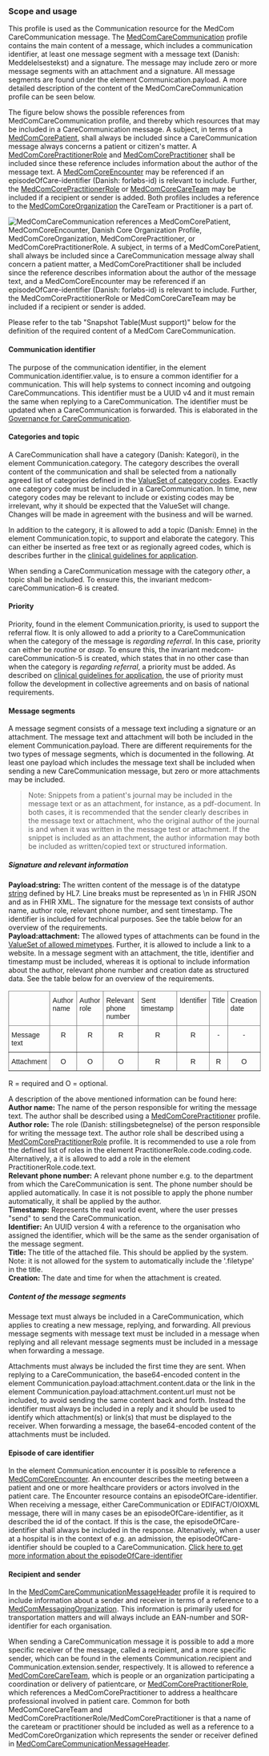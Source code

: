 ### Scope and usage 
This profile is used as the Communication resource for the MedCom CareCommunication message. The [MedComCareCommunication](http://medcomfhir.dk/ig/carecommunication/StructureDefinition-medcom-careCommunication-communication.html) profile contains the main content of a message, which includes a communication identifier, at least one message segment with a message text (Danish: Meddelelsestekst) and a signature. The message may include zero or more message segments with an attachment and a signature. All message segments are found under the element Communication.payload. A more detailed description of the content of the MedComCareCommunication profile can be seen below. 

The figure below shows the possible references from MedComCareCommunication profile, and thereby which resources that may be included in a CareCommunication message. A subject, in terms of a [MedComCorePatient](https://medcomfhir.dk/ig/core/StructureDefinition-medcom-core-patient.html), shall always be included since a CareCommunication message always concerns a patient or citizen's matter. A [MedComCorePractitionerRole](https://medcomfhir.dk/ig/core/StructureDefinition-medcom-core-practitionerrole.html) and [MedComCorePractitioner](https://medcomfhir.dk/ig/core/StructureDefinition-medcom-core-practitioner.html) shall be included since these reference includes information about the author of the message text. A [MedComCoreEncounter](https://medcomfhir.dk/ig/core/StructureDefinition-medcom-core-encounter.html) may be referenced if an episodeOfCare-identifier (Danish: forløbs-id) is relevant to include. Further, the [MedComCorePractitionerRole](https://medcomfhir.dk/ig/core/StructureDefinition-medcom-core-practitionerrole.html) or [MedComCoreCareTeam](https://medcomfhir.dk/ig/core/StructureDefinition-medcom-core-careteam.html) may be included if a recipient or sender is added. Both profiles includes a reference to the [MedComCoreOrganization](https://medcomfhir.dk/ig/core/StructureDefinition-medcom-core-organization.html) the CareTeam or Practitioner is a part of. 

<img alt="MedComCareCommunication references a MedComCorePatient, MedComCoreEncounter, Danish Core Organization Profile, MedComCoreOrganization, MedComCorePractitioner, or MedComCorePractitionerRole. A subject, in terms of a MedComCorePatient, shall always be included since a CareCommunication message alway shall concern a patient matter, a MedComCorePractitioner shall be included since the reference describes information about the author of the message text, and a MedComCoreEncounter may be referenced if an episodeOfCare-identifier (Danish: forløbs-id) is relevant to include. Further, the MedComCorePractitionerRole or MedComCoreCareTeam may be included if a recipient or sender is added. " src="./carecommunication/CareCommunicationCommunication.svg" style="float:none; display:block; margin-left:auto; margin-right:auto;" />

Please refer to the tab "Snapshot Table(Must support)" below for the definition of the required content of a MedCom CareCommunication.

#### Communication identifier
The purpose of the communication identifier, in the element Communication.identifier.value, is to ensure a common identifier for a communication. This will help systems to connect incoming and outgoing CareCommuncations. This identifier must be a UUID v4 and it must remain the same when replying to a CareCommunication. The identifier must be updated when a CareCommunication is forwarded. This is elaborated in the [Governance for CareCommunication](https://medcomdk.github.io/MedCom-FHIR-Communication/assets/documents/governance-for-careCommunication.html).

#### Categories and topic

A CareCommunication shall have a category (Danish: Kategori), in the element Communication.category. The category describes the overall content of the communication and shall be selected from a nationally agreed list of categories defined in the [ValueSet of category codes](https://medcomfhir.dk/ig/terminology/ValueSet-medcom-careCommunication-categories.html). Exactly one category code must be included in a CareCommunication. In time, new category codes may be relevant to include or existing codes may be irrelevant, why it should be expected that the ValueSet will change. Changes will be made in agreement with the business and will be warned. 

In addition to the category, it is allowed to add a topic (Danish: Emne) in the element Communication.topic, to support and elaborate the category. This can either be inserted as free text or as regionally agreed codes, which is describes further in the [clinical guidelines for application](https://medcomdk.github.io/dk-medcom-carecommunication/#11-clinical-guidelines-for-application). 

When sending a CareCommunication message with the category *other*, a topic shall be included. To ensure this, the invariant medcom-careCommunication-6 is created.  

#### Priority

Priority, found in the element Communication.priority, is used to support the referral flow. It is only allowed to add a priority to a CareCommunication when the category of the message is *regarding referral*. In this case, priority can either be *routine* or *asap*. To ensure this, the invariant medcom-careCommunication-5 is created, which states that in no other case than when the category is *regarding referral*, a priority must be added. As described on [clinical guidelines for application](https://medcomdk.github.io/dk-medcom-carecommunication/#11-clinical-guidelines-for-application), the use of priority must follow the development in collective agreements and on basis of national requirements. 

#### Message segments 

A message segment consists of a message text including a signature or an attachment. 
The message text and attachment will both be included in the element Communication.payload. There are different requirements for the two types of message segments, which is documented in the following. At least one payload which includes the message text shall be included when sending a new CareCommunication message, but zero or more attachments may be included. 

> Note: Snippets from a patient's journal may be included in the message text or as an attachment, for instance, as a pdf-document. In both cases, it is recommended that the sender clearly describes in the message text or attachment, who the original author of the journal is and when it was written in the message test or attachment. If the snippet is included as an attachment, the author information may both be included as written/copied text or structured information.

##### Signature and relevant information
**Payload:string:** The written content of the message is of the datatype [string](http://hl7.org/fhir/R4/datatypes.html#string) defined by HL7. Line breaks must be represented as \n in FHIR JSON and as &#xA; in FHIR XML. The signature for the message text consists of author name, author role, relevant phone number, and sent timestamp. The identifier is included for technical purposes. See the table below for an overview of the requirements.<br> 
**Payload:attachment:** The allowed types of attachments can be found in the [ValueSet of allowed mimetypes](https://medcomfhir.dk/ig/terminology/ValueSet-medcom-core-attachmentMimeTypes.html). Further, it is allowed to include a link to a website. In a message segment with an attachment, the title, identifier and timestamp must be included, whereas it is optional to include information about the author, relevant phone number and creation date as structured data. See the table below for an overview of the requirements.

<style type="text/css">
.tg  {border-collapse:collapse;border-spacing:0;}
.tg td{border-color:black;border-style:solid;border-width:1px;font-family:Arial, sans-serif;font-size:14px;
  overflow:hidden;padding:10px 5px;word-break:normal;}
.tg th{border-color:black;border-style:solid;border-width:1px;font-family:Arial, sans-serif;font-size:14px;
  font-weight:normal;overflow:hidden;padding:10px 5px;word-break:normal;}
.tg .tg-c3ow{border-color:inherit;text-align:center;vertical-align:top}
.tg .tg-0pky{border-color:inherit;text-align:left;vertical-align:top}
</style>
<table class="tg">
<thead>
  <tr>
    <th class="tg-0pky"></th>
    <th class="tg-0pky">Author name</th>
    <th class="tg-0pky">Author role</th>
    <th class="tg-0pky">Relevant phone number</th>
    <th class="tg-0pky">Sent timestamp</th>
    <th class="tg-0pky">Identifier</th>
    <th class="tg-0pky">Title</th>
    <th class="tg-0pky">Creation date</th>
  </tr>
</thead>
<tbody>
  <tr>
    <td class="tg-0pky">Message text</td>
    <td class="tg-c3ow">R</td>
    <td class="tg-c3ow">R</td>
    <td class="tg-c3ow">R</td>
    <td class="tg-c3ow">R</td>
    <td class="tg-c3ow">R</td>
    <td class="tg-c3ow">-</td>
    <td class="tg-c3ow">-</td>
  </tr>
  <tr>
    <td class="tg-0pky">Attachment</td>
    <td class="tg-c3ow">O</td>
    <td class="tg-c3ow">O</td>
    <td class="tg-c3ow">O</td>
    <td class="tg-c3ow">R</td>
    <td class="tg-c3ow">R</td>
    <td class="tg-c3ow">R</td>
    <td class="tg-c3ow">O</td>
  </tr>
</tbody>
</table>

R = required and O = optional.

A description of the above mentioned information can be found here: <br>
**Author name:** The name of the person responsible for writing the message text. The author shall be described using a [MedComCorePractitioner](https://medcomfhir.dk/ig/core/StructureDefinition-medcom-core-practitioner.html) profile. <br> 
**Author role:** The role (Danish: stillingsbetegnelse) of the person responsible for writing the message text. The author role shall be described using a [MedComCorePractitionerRole](https://medcomfhir.dk/ig/core/StructureDefinition-medcom-core-practitionerrole.html) profile. It is recommended to use a role from the defined list of roles in the element PractitionerRole.code.coding.code. Alternatively, a it is allowed to add a role in the element PractitionerRole.code.text.<br> 
**Relevant phone number:** A relevant phone number e.g. to the department from which the CareCommunication is sent. The phone number should be applied automatically. In case it is not possible to apply the phone number automatically, it shall be applied by the author. <br> 
**Timestamp:** Represents the real world event, where the user presses "send" to send the CareCommunication.<br> 
**Identifier:** An UUID version 4 with a reference to the organisation who assigned the identifier, which will be the same as the sender organisation of the message segment. <br> 
**Title:** The title of the attached file. This should be applied by the system. Note: it is not allowed for the system to automatically include the '.filetype' in the title. <br>
**Creation:** The date and time for when the attachment is created. 

##### Content of the message segments
Message text must always be included in a CareCommunication, which applies to creating a new message, replying, and forwarding. All previous message segments with message text must be included in a message when replying and all relevant message segments must be included in a message when forwarding a message.

Attachments must always be included the first time they are sent. When replying to a CareCommunication, the base64-encoded content in the element Communication.payload:attachment.content.data or the link in the element Communication.payload:attachment.content.url must not be included, to avoid sending the same content back and forth. Instead the identifier must always be included in a reply and it should be used to identify which attachment(s) or link(s) that must be displayed to the receiver. When forwarding a message, the base64-encoded content of the attachments must be included.

#### Episode of care identifier 

In the element Communication.encounter it is possible to reference a [MedComCoreEncounter](https://medcomfhir.dk/ig/core/StructureDefinition-medcom-core-encounter.html). An encounter describes the meeting between a patient and one or more healthcare providers or actors involved in the patient care. The Encounter resource contains an episodeOfCare-identifier. When receiving a message, either CareCommunication or EDIFACT/OIOXML message, there will in many cases be an episodeOfCare-identifier, as it described the id of the contact. If this is the case, the episodeOfCare-identifier shall always be included in the response. Altenatively, when a user at a hospital is in the context of e.g. an admission, the episodeOfCare-identifier should be coupled to a CareCommunication.
[Click here to get more information about the episodeOfCare-identifier]( https://medcomdk.github.io/MedCom-FHIR-Communication/) 


#### Recipient and sender

In the [MedComCareCommunicationMessageHeader](https://medcomfhir.dk/ig/carecommunication/StructureDefinition-medcom-careCommunication-messageHeader.html) profile it is required to include information about a sender and receiver in terms of a reference to a [MedComMessagingOrganization](https://medcomfhir.dk/ig/messaging/StructureDefinition-medcom-messaging-organization.html). This information is primarily used for transportation matters and will always include an EAN-number and SOR-identifier for each organisation. 

When sending a CareCommunication message it is possible to add a more specific receiver of the message, called a recipient, and a more specific sender, which can be found in the elements Communication.recipient and Communication.extension.sender, respectively. It is allowed to reference a [MedComCoreCareTeam](https://medcomfhir.dk/ig/core/StructureDefinition-medcom-core-careteam.html), which is people or an organization participating a coordination or delivery of patientcare, or [MedComCorePractitionerRole](https://medcomfhir.dk/ig/core/StructureDefinition-medcom-core-practitionerrole.html), which references a MedComCorePractitioner to address a healthcare professional involved in patient care. Common for both MedComCoreCareTeam and MedComCorePractitionerRole/MedComCorePractitioner is that a name of the careteam or practitioner should be included as well as a reference to a MedComCoreOrganization which represents the sender or receiver defined in [MedComCareCommunicationMessageHeader](https://medcomfhir.dk/ig/carecommunication/StructureDefinition-medcom-careCommunication-messageHeader.html).


